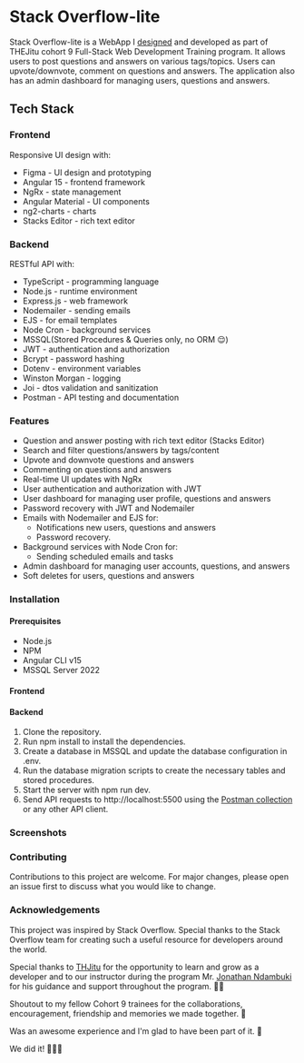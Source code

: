 # Stack Overflow-lite
Stack Overflow-lite is a WebApp I [designed](https://www.figma.com/proto/c3OP0QBGhJuXclPwW51eeR/Stackoverflow-Lite-WebApp?node-id=1%3A2&scaling=scale-down&page-id=0%3A1&starting-point-node-id=1%3A2&show-proto-sidebar=1) and developed as part of THEJitu cohort 9 Full-Stack Web Development Training program. It allows users to post questions and answers on various tags/topics. Users can upvote/downvote, comment on questions and answers. The application also has an admin dashboard for managing users, questions and answers.

## Tech Stack

### Frontend
Responsive UI design with:
- Figma - UI design and prototyping
- Angular 15 - frontend framework
- NgRx - state management
- Angular Material - UI components
- ng2-charts - charts
- Stacks Editor - rich text editor

### Backend
RESTful API with:
- TypeScript - programming language
- Node.js - runtime environment
- Express.js - web framework
- Nodemailer - sending emails
- EJS - for email templates
- Node Cron - background services
- MSSQL(Stored Procedures & Queries only, no ORM 😌)
- JWT - authentication and authorization
- Bcrypt - password hashing
- Dotenv - environment variables
- Winston Morgan - logging 
- Joi - dtos validation and sanitization 
- Postman - API testing and documentation

### Features
- Question and answer posting with rich text editor (Stacks Editor)
- Search and filter questions/answers by tags/content
- Upvote and downvote questions and answers
- Commenting on questions and answers
- Real-time UI updates with NgRx
- User authentication and authorization with JWT
- User dashboard for managing user profile, questions and answers
- Password recovery with JWT and Nodemailer
- Emails with Nodemailer and EJS for:
  - Notifications new users, questions and answers
  - Password recovery.
- Background services with Node Cron for:
    - Sending scheduled emails and tasks
- Admin dashboard for managing user accounts, questions, and answers
- Soft deletes for users, questions and answers

### Installation

#### Prerequisites
- Node.js
- NPM 
- Angular CLI v15
- MSSQL Server 2022

#### Frontend



#### Backend
1. Clone the repository.
2. Run npm install to install the dependencies.
3. Create a database in MSSQL and update the database configuration in .env.
4. Run the database migration scripts to create the necessary tables and stored procedures.
5. Start the server with npm run dev.
6. Send API requests to http://localhost:5500 using the [Postman collection](#)
or any other API client.

### Screenshots




### Contributing
Contributions to this project are welcome. For major changes, please open an issue first to discuss what you would like to change.

### Acknowledgements
This project was inspired by Stack Overflow. Special thanks to the Stack Overflow team for creating such a useful resource for developers around the world. 

Special thanks to [THJitu](https://thejitu.com) for the opportunity to learn and grow as a developer and to our instructor during the program Mr. [Jonathan Ndambuki](https://www.linkedin.com/in/jonathan-ndambuki-84630a219/) for his guidance and support throughout the program. 🙏🏾

Shoutout to my fellow Cohort 9 trainees for the collaborations, encouragement, friendship and memories we made together. 🤗

Was an awesome experience and I'm glad to have been part of it. 🥳

We did it! 🎉🎉🎉
